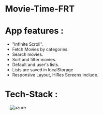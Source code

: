 # Movie-Time-FRT


# App features :

- "Infinite Scroll".
- Fetch Movies by categories.
- Search movies.
- Sort and filter movies.
- Default and user's lists.
- Lists are saved in localStorage
- Responsive Layout, HiRes Screens include.


# Tech-Stack :
<img alt="" src="https://img.shields.io/badge/React-20232A?style=for-the-badge&logo=react&logoColor=61DAFB"/> <img alt="" src="https://img.shields.io/badge/React_Router-CA4245?style=for-the-badge&logo=react-router&logoColor=white" /> <img alt="" src="https://img.shields.io/badge/Material--UI-0081CB?style=for-the-badge&logo=material-ui&logoColor=white"/> <img alt="" src="https://img.shields.io/badge/Vercel-000000?style=for-the-badge&logo=vercel&logoColor=white"/> <img alt="azure" src="https://img.shields.io/badge/Microsoft_Azure-0089D6?style=for-the-badge&logo=microsoft-azure&logoColor=white"/>






